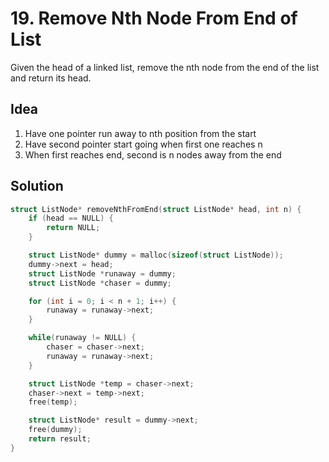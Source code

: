 # 19. Remove Nth Node From End of List

Given the head of a linked list, remove the nth node from the end of the list and return its head.

## Idea

1) Have one pointer run away to nth position from the start
2) Have second pointer start going when first one reaches n
3) When first reaches end, second is n nodes away from the end

## Solution

```c
struct ListNode* removeNthFromEnd(struct ListNode* head, int n) {
    if (head == NULL) {
        return NULL;
    }

    struct ListNode* dummy = malloc(sizeof(struct ListNode));
    dummy->next = head;
    struct ListNode *runaway = dummy;
    struct ListNode *chaser = dummy;

    for (int i = 0; i < n + 1; i++) {
        runaway = runaway->next;
    }

    while(runaway != NULL) {
        chaser = chaser->next;
        runaway = runaway->next;
    }

    struct ListNode *temp = chaser->next;
    chaser->next = temp->next;
    free(temp);

    struct ListNode* result = dummy->next;
    free(dummy);
    return result;
}
```